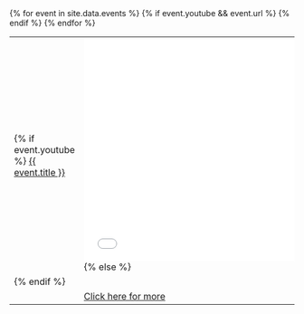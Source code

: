 ---
---

<table>
    {% for event in site.data.events %}
        <td>
            {% if event.youtube %}
                <a href="{{ event.youtube }}">{{ event.title }}</a></td>
                <td><iframe width="700" height="394" src="{{ event.embed }}" frameborder="0" allow="accelerometer; clipboard-write; encrypted-media; gyroscope; picture-in-picture" allowfullscreen></iframe>
            {% else %}
                </td>
                <td><a href="{{ event.url }}">{{ event.title }}</a></td>
                <td></td>
                <tr></tr>
                <td>
            {% endif %}        
        </td>
    </tr>
    <tr>
        {% if event.youtube && event.url %}
            <td></td>
            <td><a href="{{event.url}}">Click here for more</a></td>
            <td></td>
        {% endif %}
    </tr>
    <tr> </tr>
    {% endfor %}
</table>